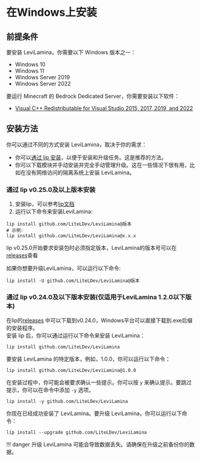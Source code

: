 # 在Windows上安装

## 前提条件

要安装 LeviLamina，你需要以下 Windows 版本之一：

- Windows 10
- Windows 11
- Windows Server 2019
- Windows Server 2022

要运行 Minecraft 的 Bedrock Dedicated Server，你需要安装以下软件：

- [Visual C++ Redistributable for Visual Studio 2015, 2017, 2019, and 2022](https://aka.ms/vs/17/release/vc_redist.x64.exe)

## 安装方法

你可以通过不同的方式安装 LeviLamina，取决于你的需求：

- 你可以[通过 lip 安装](#通过-lip-v0250及以上版本安装)，以便于安装和升级任务。这是推荐的方法。
- 你可以下载模块并手动安装并完全手动管理升级。这在一些情况下很有用，比如在没有网络访问的隔离系统上安装 LeviLamina。

### 通过 lip v0.25.0及以上版本安装

1. 安装lip，可以参考[lip文档](https://lip.levimc.org/zh/user-guide/installation/)
2. 运行以下命令来安装LeviLamina:

```shell
lip install github.com/LiteLDev/LeviLamina@版本
# 示例:
lip install github.com/LiteLDev/LeviLamina@x.x.x
```
lip v0.25.0开始要求安装包时必须指定版本，LeviLamina的版本号可以在[releases](https://github.com/LiteLDev/LeviLamina/releases)查看

如果你想要升级LeviLamina，可以运行以下命令:

```shell
lip install -U github.com/LiteLDev/LeviLamina@版本
```

### 通过 lip v0.24.0及以下版本安装(仅适用于LeviLamina 1.2.0以下版本)

在lip的[releases](https://github.com/futrime/lip/releases/tag/v0.24.0)
中可以下载到v0.24.0，Windows平台可以直接下载到.exe后缀的安装程序。  
安装 lip 后，你可以通过运行以下命令来安装 LeviLamina：

```shell
lip install github.com/LiteLDev/LeviLamina
```

要安装 LeviLamina 的特定版本，例如，1.0.0，你可以运行以下命令：

```shell
lip install github.com/LiteLDev/LeviLamina@1.0.0
```

在安装过程中，你可能会被要求确认一些提示。你可以按 `y` 来确认提示。要跳过提示，你可以在命令中添加 `-y` 选项。

```shell
lip install -y github.com/LiteLDev/LeviLamina
```

你现在已经成功安装了 LeviLamina。要升级 LeviLamina，你可以运行以下命令：

```shell
lip install --upgrade github.com/LiteLDev/LeviLamina
```

!!! danger
    升级 LeviLamina 可能会导致数据丢失。请确保在升级之前备份你的数据。
